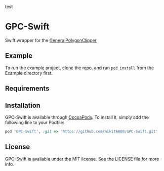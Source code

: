 test
# GPC-Swift
Swift wrapper for the [GeneralPolygonClipper](https://github.com/rickbrew/GeneralPolygonClipper)

## Example

To run the example project, clone the repo, and run `pod install` from the Example directory first.

## Requirements

## Installation

GPC-Swift is available through [CocoaPods](https://cocoapods.org). To install
it, simply add the following line to your Podfile:

```ruby
pod 'GPC-Swift', :git => 'https://github.com/nikit6000/GPC-Swift.git'
```

## License

GPC-Swift is available under the MIT license. See the LICENSE file for more info.
